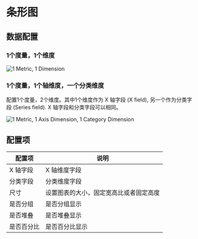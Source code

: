 # 条形图

## 数据配置

### 1个度量，1个维度

![1 Metric, 1 Dimension](https://static-docs.nocobase.com/202410101129463.png)

### 1个度量，1个轴维度，一个分类维度

配置1个度量，2个维度。其中1个维度作为 X 轴字段 (X field), 另一个作为分类字段 (Series field). X 轴字段和分类字段可以相同。

![1 Metric, 1 Axis Dimension, 1 Category Dimension](https://static-docs.nocobase.com/202410101130607.png)

## 配置项

| 配置项     | 说明                                   |
| ---------- | -------------------------------------- |
| X 轴字段   | X 轴维度字段                           |
| 分类字段   | 分类维度字段                           |
| 尺寸       | 设置图表的大小，固定宽高比或者固定高度 |
| 是否分组   | 是否分组显示                           |
| 是否堆叠   | 是否堆叠显示                           |
| 是否百分比 | 是否百分比显示                         |
